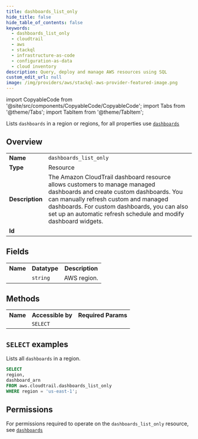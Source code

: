 ```yaml
---
title: dashboards_list_only
hide_title: false
hide_table_of_contents: false
keywords:
  - dashboards_list_only
  - cloudtrail
  - aws
  - stackql
  - infrastructure-as-code
  - configuration-as-data
  - cloud inventory
description: Query, deploy and manage AWS resources using SQL
custom_edit_url: null
image: /img/providers/aws/stackql-aws-provider-featured-image.png
---
```


import CopyableCode from '@site/src/components/CopyableCode/CopyableCode';
import Tabs from '@theme/Tabs';
import TabItem from '@theme/TabItem';

Lists <code>dashboards</code> in a region or regions, for all properties use <a href="/providers/aws/serviceName/dashboards/"><code>dashboards</code></a>

## Overview
<table><tbody>
<tr><td><b>Name</b></td><td><code>dashboards_list_only</code></td></tr>
<tr><td><b>Type</b></td><td>Resource</td></tr>
<tr><td><b>Description</b></td><td>The Amazon CloudTrail dashboard resource allows customers to manage managed dashboards and create custom dashboards. You can manually refresh custom and managed dashboards. For custom dashboards, you can also set up an automatic refresh schedule and modify dashboard widgets.</td></tr>
<tr><td><b>Id</b></td><td><CopyableCode code="aws.cloudtrail.dashboards_list_only" /></td></tr>
</tbody></table>

## Fields
<table><tbody><tr><th>Name</th><th>Datatype</th><th>Description</th></tr><tr><td><CopyableCode code="region" /></td><td><code>string</code></td><td>AWS region.</td></tr>
</tbody></table>

## Methods

<table><tbody>
  <tr>
    <th>Name</th>
    <th>Accessible by</th>
    <th>Required Params</th>
  </tr>
  <tr>
    <td><CopyableCode code="list_resources" /></td>
    <td><code>SELECT</code></td>
    <td><CopyableCode code="region" /></td>
  </tr>
</tbody></table>

## `SELECT` examples
Lists all <code>dashboards</code> in a region.
```sql
SELECT
region,
dashboard_arn
FROM aws.cloudtrail.dashboards_list_only
WHERE region = 'us-east-1';
```


## Permissions

For permissions required to operate on the <code>dashboards_list_only</code> resource, see <a href="/providers/aws/cloudtrail/dashboards/#permissions"><code>dashboards</code></a>

